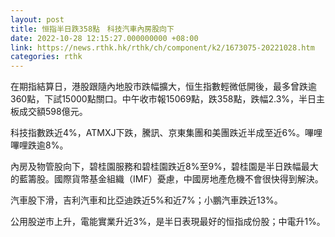```yaml
---
layout: post
title: 恒指半日跌358點　科技汽車內房股向下
date: 2022-10-28 12:15:27.000000000 +08:00
link: https://news.rthk.hk/rthk/ch/component/k2/1673075-20221028.htm
categories: rthk
---
```


在期指結算日，港股跟隨內地股市跌幅擴大，恒生指數輕微低開後，最多曾跌逾360點，下試15000點關口。中午收市報15069點，跌358點，跌幅2.3%，半日主板成交額598億元。

科技指數跌近4%，ATMXJ下跌，騰訊、京東集團和美團跌近半成至近6%。嗶哩嗶哩跌逾8%。

內房及物管股向下，碧桂園服務和碧桂園跌近8%至9%，碧桂園是半日跌幅最大的藍籌股。國際貨幣基金組織（IMF）憂慮，中國房地產危機不會很快得到解決。

汽車股下滑，吉利汽車和比亞迪跌近5%和近7%；小鵬汽車跌近13%。

公用股逆市上升，電能實業升近3%，是半日表現最好的恒指成份股；中電升1%。
